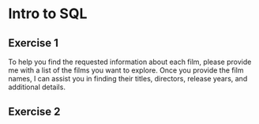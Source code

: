 # Intro to SQL

## Exercise 1

To help you find the requested information about each film, please provide me with a list of the films you want to explore. Once you provide the film names, I can assist you in finding their titles, directors, release years, and additional details.

## Exercise 2 





